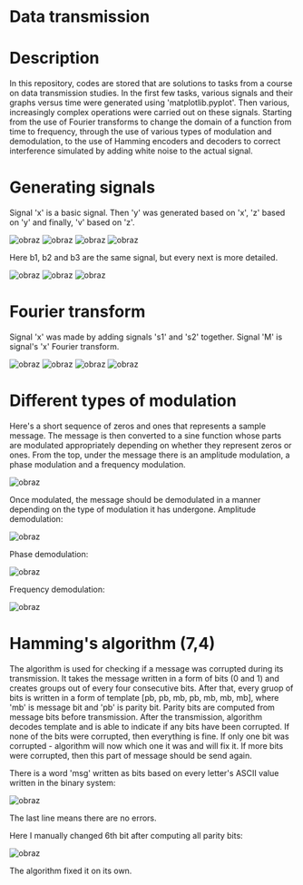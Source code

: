 # Data transmission
# Description
In this repository, codes are stored that are solutions to tasks from a course on data transmission studies. In the first few tasks, various signals and their graphs versus time were generated using 'matplotlib.pyplot'. Then various, increasingly complex operations were carried out on these signals. Starting from the use of Fourier transforms to change the domain of a function from time to frequency, through the use of various types of modulation and demodulation, to the use of Hamming encoders and decoders to correct interference simulated by adding white noise to the actual signal.

# Generating signals
Signal 'x' is a basic signal. Then 'y' was generated based on 'x', 'z' based on 'y' and finally, 'v' based on 'z'.

![obraz](https://github.com/mikolajWasik/data_transmission/assets/96197911/22abf921-e6d9-4465-b68f-f99c98df4d2c)
![obraz](https://github.com/mikolajWasik/data_transmission/assets/96197911/da8a715a-9a46-4163-978d-9ba9c74fa1d9)
![obraz](https://github.com/mikolajWasik/data_transmission/assets/96197911/8a9e1f32-f5a7-4376-818f-3131235360a6)
![obraz](https://github.com/mikolajWasik/data_transmission/assets/96197911/39595bf8-62b2-44f3-b8d5-b64902274ee8)


Here b1, b2 and b3 are the same signal, but every next is more detailed.

![obraz](https://github.com/mikolajWasik/data_transmission/assets/96197911/102c63fc-b0a2-463d-b520-081e5f703d3b)
![obraz](https://github.com/mikolajWasik/data_transmission/assets/96197911/dd6a423c-18fe-42b2-a71a-9ddf3099f797)
![obraz](https://github.com/mikolajWasik/data_transmission/assets/96197911/d957b866-6e3e-462a-8b4a-b353dcc5515e)


# Fourier transform
Signal 'x' was made by adding signals 's1' and 's2' together. Signal 'M' is signal's 'x' Fourier transform.

![obraz](https://github.com/mikolajWasik/data_transmission/assets/96197911/7ceb8aee-1403-424c-9fb1-bd1b05c74b87)
![obraz](https://github.com/mikolajWasik/data_transmission/assets/96197911/23635482-c51d-4617-b918-7251d4a68ed8)
![obraz](https://github.com/mikolajWasik/data_transmission/assets/96197911/5dc60892-ccc7-4f21-b4c4-17917904e99f)
![obraz](https://github.com/mikolajWasik/data_transmission/assets/96197911/2bfba109-c9c0-4a8e-995c-ddb33a4df479)


# Different types of modulation
Here's a short sequence of zeros and ones that represents a sample message. The message is then converted to a sine function whose parts are modulated appropriately depending on whether they represent zeros or ones. From the top, under the message there is an amplitude modulation, a phase modulation and a frequency modulation.

![obraz](https://github.com/mikolajWasik/data_transmission/assets/96197911/fd3fdb6c-493f-47b6-bfd0-eb763cc48cf9)


Once modulated, the message should be demodulated in a manner depending on the type of modulation it has undergone.
Amplitude demodulation:

![obraz](https://github.com/mikolajWasik/data_transmission/assets/96197911/07f55dc7-6bfc-4203-9923-4a06156f19d6)


Phase demodulation:

![obraz](https://github.com/mikolajWasik/data_transmission/assets/96197911/598b69b4-fe06-4bd8-94d8-d03fbf42179a)


Frequency demodulation:

![obraz](https://github.com/mikolajWasik/data_transmission/assets/96197911/d7d44275-37c8-4203-82c5-40ccd66424e6)


# Hamming's algorithm (7,4)
The algorithm is used for checking if a message was corrupted during its transmission. It takes the message written in a form of bits (0 and 1) and creates groups out of every four consecutive bits. After that, every gruop of bits is written in a form of template [pb, pb, mb, pb, mb, mb, mb], where 'mb' is message bit and 'pb' is parity bit. Parity bits are computed from message bits before transmission. After the transmission, algorithm decodes template and is able to indicate if any bits have been corrupted. If none of the bits were corrupted, then everything is fine. If only one bit was corrupted - algorithm will now which one it was and will fix it. If more bits were corrupted, then this part of message should be send again.

There is a word 'msg' written as bits based on every letter's ASCII value written in the binary system:

![obraz](https://github.com/mikolajWasik/data_transmission/assets/96197911/d6c19146-516b-444e-a903-6bc12ff1336f)

The last line means there are no errors.

Here I manually changed 6th bit after computing all parity bits:

![obraz](https://github.com/mikolajWasik/data_transmission/assets/96197911/6e746c3a-7b23-45ed-9b9d-f04e217019f8)

The algorithm fixed it on its own.
